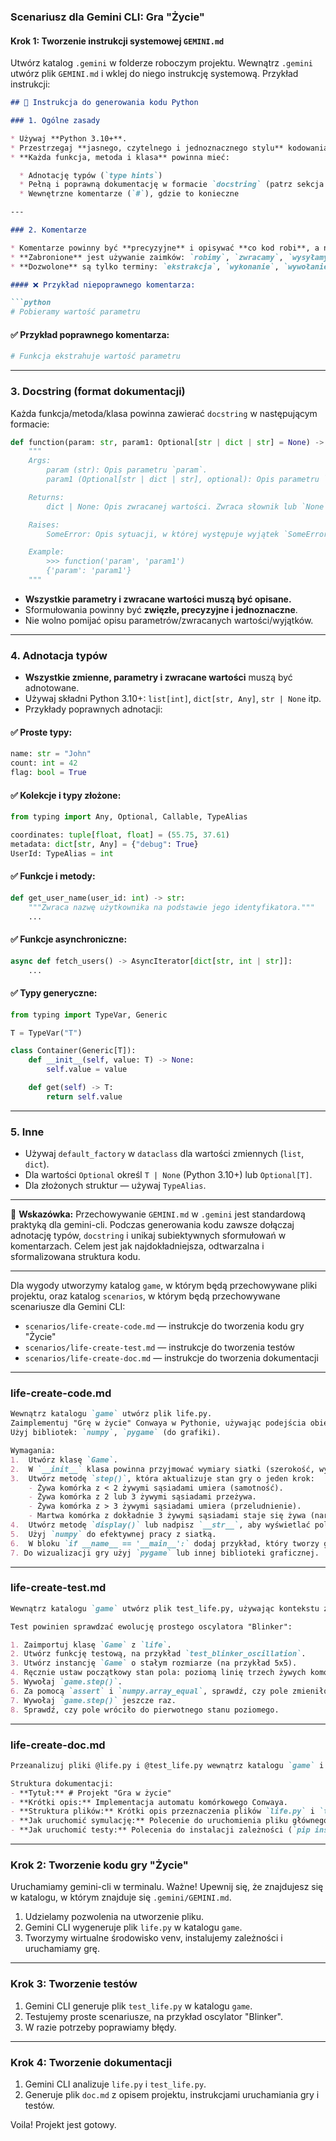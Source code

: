 ### **Scenariusz dla Gemini CLI: Gra "Życie"**

#### **Krok 1: Tworzenie instrukcji systemowej `GEMINI.md`**

Utwórz katalog `.gemini` w folderze roboczym projektu. Wewnątrz `.gemini` utwórz plik `GEMINI.md` i wklej do niego instrukcję systemową. Przykład instrukcji:

````markdown
## 📘 Instrukcja do generowania kodu Python

### 1. Ogólne zasady

* Używaj **Python 3.10+**.
* Przestrzegaj **jasnego, czytelnego i jednoznacznego stylu** kodowania.
* **Każda funkcja, metoda i klasa** powinna mieć:

  * Adnotację typów (`type hints`)
  * Pełną i poprawną dokumentację w formacie `docstring` (patrz sekcja 3)
  * Wewnętrzne komentarze (`#`), gdzie to konieczne

---

### 2. Komentarze

* Komentarze powinny być **precyzyjne** i opisywać **co kod robi**, a nie «co robimy».
* **Zabronione** jest używanie zaimków: `robimy`, `zwracamy`, `wysyłamy`, `przechodzimy` itp.
* **Dozwolone** są tylko terminy: `ekstrakcja`, `wykonanie`, `wywołanie`, `zamiana`, `sprawdzenie`, `wysyłanie`, `Funkcja wykonuje`, `Funkcja zmienia wartość` itp.

#### ❌ Przykład niepoprawnego komentarza:

```python
# Pobieramy wartość parametru
````

#### ✅ Przykład poprawnego komentarza:

```python
# Funkcja ekstrahuje wartość parametru
```

---

### 3. Docstring (format dokumentacji)

Każda funkcja/metoda/klasa powinna zawierać `docstring` w następującym formacie:

```python
def function(param: str, param1: Optional[str | dict | str] = None) -> dict | None:
    """
    Args:
        param (str): Opis parametru `param`.
        param1 (Optional[str | dict | str], optional): Opis parametru `param1`. Domyślnie `None`.

    Returns:
        dict | None: Opis zwracanej wartości. Zwraca słownik lub `None`.

    Raises:
        SomeError: Opis sytuacji, w której występuje wyjątek `SomeError`.

    Example:
        >>> function('param', 'param1')
        {'param': 'param1'}
    """
```

* **Wszystkie parametry i zwracane wartości muszą być opisane.**
* Sformułowania powinny być **zwięzłe, precyzyjne i jednoznaczne**.
* Nie wolno pomijać opisu parametrów/zwracanych wartości/wyjątków.

---

### 4. Adnotacja typów

* **Wszystkie zmienne, parametry i zwracane wartości** muszą być adnotowane.
* Używaj składni Python 3.10+: `list[int]`, `dict[str, Any]`, `str | None` itp.
* Przykłady poprawnych adnotacji:

#### ✅ Proste typy:

```python
name: str = "John"
count: int = 42
flag: bool = True
```

#### ✅ Kolekcje i typy złożone:

```python
from typing import Any, Optional, Callable, TypeAlias

coordinates: tuple[float, float] = (55.75, 37.61)
metadata: dict[str, Any] = {"debug": True}
UserId: TypeAlias = int
```

#### ✅ Funkcje i metody:

```python
def get_user_name(user_id: int) -> str:
    """Zwraca nazwę użytkownika na podstawie jego identyfikatora."""
    ...
```

#### ✅ Funkcje asynchroniczne:

```python
async def fetch_users() -> AsyncIterator[dict[str, int | str]]:
    ...
```

#### ✅ Typy generyczne:

```python
from typing import TypeVar, Generic

T = TypeVar("T")

class Container(Generic[T]):
    def __init__(self, value: T) -> None:
        self.value = value

    def get(self) -> T:
        return self.value
```

---

### 5. Inne

* Używaj `default_factory` w `dataclass` dla wartości zmiennych (`list`, `dict`).
* Dla wartości `Optional` określ `T | None` (Python 3.10+) lub `Optional[T]`.
* Dla złożonych struktur — używaj `TypeAlias`.

---

📌 **Wskazówka:** Przechowywanie `GEMINI.md` w `.gemini` jest standardową praktyką dla gemini-cli. Podczas generowania kodu zawsze dołączaj adnotację typów, `docstring` i unikaj subiektywnych sformułowań w komentarzach. Celem jest jak najdokładniejsza, odtwarzalna i sformalizowana struktura kodu.

---

Dla wygody utworzymy katalog `game`, w którym będą przechowywane pliki projektu, oraz katalog `scenarios`, w którym będą przechowywane scenariusze dla Gemini CLI:

* `scenarios/life-create-code.md` — instrukcje do tworzenia kodu gry "Życie"
* `scenarios/life-create-test.md` — instrukcje do tworzenia testów
* `scenarios/life-create-doc.md` — instrukcje do tworzenia dokumentacji

---

### **life-create-code.md**

```markdown
Wewnątrz katalogu `game` utwórz plik life.py. 
Zaimplementuj "Grę w życie" Conwaya w Pythonie, używając podejścia obiektowego.
Użyj bibliotek: `numpy`, `pygame` (do grafiki).

Wymagania:
1.  Utwórz klasę `Game`.
2.  W `__init__` klasa powinna przyjmować wymiary siatki (szerokość, wysokość) i tworzyć losowe pole początkowe.
3.  Utwórz metodę `step()`, która aktualizuje stan gry o jeden krok:
    - Żywa komórka z < 2 żywymi sąsiadami umiera (samotność).
    - Żywa komórka z 2 lub 3 żywymi sąsiadami przeżywa.
    - Żywa komórka z > 3 żywymi sąsiadami umiera (przeludnienie).
    - Martwa komórka z dokładnie 3 żywymi sąsiadami staje się żywa (narodziny).
4.  Utwórz metodę `display()` lub nadpisz `__str__`, aby wyświetlać pole w konsoli ('■' dla żywej komórki, ' ' dla martwej).
5.  Użyj `numpy` do efektywnej pracy z siatką.
6.  W bloku `if __name__ == '__main__':` dodaj przykład, który tworzy grę i uruchamia symulację z niewielkim opóźnieniem między krokami.
7. Do wizualizacji gry użyj `pygame` lub innej biblioteki graficznej.
```

---

### **life-create-test.md**

```markdown
Wewnątrz katalogu `game` utwórz plik test_life.py, używając kontekstu z pliku @life.py. Użyj frameworka pytest.

Test powinien sprawdzać ewolucję prostego oscylatora "Blinker":

1. Zaimportuj klasę `Game` z `life`.
2. Utwórz funkcję testową, na przykład `test_blinker_oscillation`.
3. Utwórz instancję `Game` o stałym rozmiarze (na przykład 5x5).
4. Ręcznie ustaw początkowy stan pola: poziomą linię trzech żywych komórek w centrum.
5. Wywołaj `game.step()`.
6. Za pomocą `assert` i `numpy.array_equal`, sprawdź, czy pole zmieniło się na pionową linię trzech komórek.
7. Wywołaj `game.step()` jeszcze raz.
8. Sprawdź, czy pole wróciło do pierwotnego stanu poziomego.
```

---

### **life-create-doc.md**

```markdown
Przeanalizuj pliki @life.py i @test_life.py wewnątrz katalogu `game` i na ich podstawie utwórz plik dokumentacji doc.md.

Struktura dokumentacji:
- **Tytuł:** # Projekt "Gra w życie"
- **Krótki opis:** Implementacja automatu komórkowego Conwaya.
- **Struktura plików:** Krótki opis przeznaczenia plików `life.py` i `test_life.py`.
- **Jak uruchomić symulację:** Polecenie do uruchomienia pliku głównego (`python life.py`).
- **Jak uruchomić testy:** Polecenia do instalacji zależności (`pip install pytest numpy`) i uruchomienia testów (`pytest`).
```

---

### **Krok 2: Tworzenie kodu gry "Życie"**

Uruchamiamy gemini-cli w terminalu. Ważne! Upewnij się, że znajdujesz się w katalogu, w którym znajduje się `.gemini/GEMINI.md`.

1. Udzielamy pozwolenia na utworzenie pliku.
2. Gemini CLI wygeneruje plik `life.py` w katalogu `game`.
3. Tworzymy wirtualne środowisko venv, instalujemy zależności i uruchamiamy grę.

---

### **Krok 3: Tworzenie testów**

1. Gemini CLI generuje plik `test_life.py` w katalogu `game`.
2. Testujemy proste scenariusze, na przykład oscylator "Blinker".
3. W razie potrzeby poprawiamy błędy.

---

### **Krok 4: Tworzenie dokumentacji**

1. Gemini CLI analizuje `life.py` i `test_life.py`.
2. Generuje plik `doc.md` z opisem projektu, instrukcjami uruchamiania gry i testów.

Voila! Projekt jest gotowy.